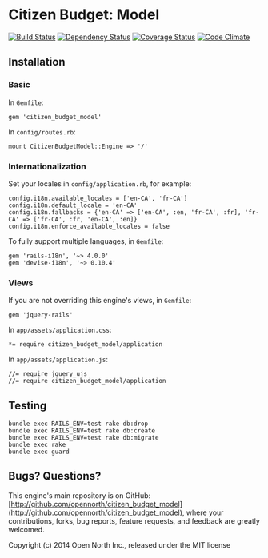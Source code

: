 # Citizen Budget: Model

[![Build Status](https://secure.travis-ci.org/opennorth/citizen_budget_model.png)](http://travis-ci.org/opennorth/citizen_budget_model)
[![Dependency Status](https://gemnasium.com/opennorth/citizen_budget_model.png)](https://gemnasium.com/opennorth/citizen_budget_model)
[![Coverage Status](https://coveralls.io/repos/opennorth/citizen_budget_model/badge.png?branch=master)](https://coveralls.io/r/opennorth/citizen_budget_model)
[![Code Climate](https://codeclimate.com/github/opennorth/citizen_budget_model.png)](https://codeclimate.com/github/opennorth/citizen_budget_model)

## Installation

### Basic

In `Gemfile`:

    gem 'citizen_budget_model'

In `config/routes.rb`:

    mount CitizenBudgetModel::Engine => '/'

### Internationalization

Set your locales in `config/application.rb`, for example:

    config.i18n.available_locales = ['en-CA', 'fr-CA']
    config.i18n.default_locale = 'en-CA'
    config.i18n.fallbacks = {'en-CA' => ['en-CA', :en, 'fr-CA', :fr], 'fr-CA' => ['fr-CA', :fr, 'en-CA', :en]}
    config.i18n.enforce_available_locales = false

To fully support multiple languages, in `Gemfile`:

    gem 'rails-i18n', '~> 4.0.0'
    gem 'devise-i18n', '~> 0.10.4'

### Views

If you are not overriding this engine's views, in `Gemfile`:

    gem 'jquery-rails'

In `app/assets/application.css`:

    *= require citizen_budget_model/application

In `app/assets/application.js`:

    //= require jquery_ujs
    //= require citizen_budget_model/application

## Testing

    bundle exec RAILS_ENV=test rake db:drop
    bundle exec RAILS_ENV=test rake db:create
    bundle exec RAILS_ENV=test rake db:migrate
    bundle exec rake
    bundle exec guard

## Bugs? Questions?

This engine's main repository is on GitHub: [http://github.com/opennorth/citizen_budget_model](http://github.com/opennorth/citizen_budget_model), where your contributions, forks, bug reports, feature requests, and feedback are greatly welcomed.

Copyright (c) 2014 Open North Inc., released under the MIT license
